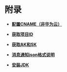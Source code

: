 # 附录<a name="vod010017"></a>

-   **[配置CNAME（非华为云）](配置CNAME（非华为云）.md)**  

-   **[获取项目ID](获取项目ID.md)**  

-   **[获取AK和SK](获取AK和SK.md)**  

-   **[消息通知json格式说明](消息通知json格式说明.md)**  

-   **[安装JDK](安装JDK.md)**  


